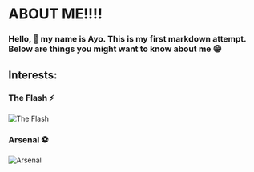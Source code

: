 # ABOUT ME!!!!

### Hello, :wave: my name is Ayo. This is my first markdown attempt. Below are things you might want to know about me :grin:

## Interests:

### The Flash ⚡

![The Flash](https://ifanboy.com/wp-content/uploads/2012/06/300px-Flash_Barry_Allen.png)

### Arsenal ⚽

![Arsenal](https://talksport.com/wp-content/uploads/sites/5/2022/07/6398a332-275d-49fa-9606-13e0ffe5fb22.jpg?strip=all&quality=100&w=1920&h=1080&crop=1)
